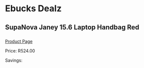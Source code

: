 
# Ebucks Dealz
## SupaNova Janey 15.6 Laptop Handbag Red
[Product Page](https://www.ebucks.com/web/shop/productSelected.do?prodId=1218235523&catId=1218007340)

Price: R524.00

Savings: 


	